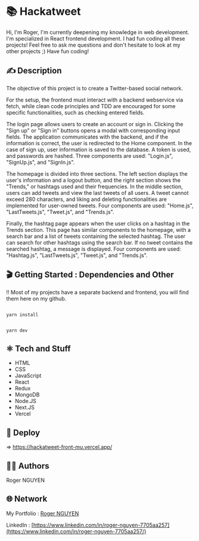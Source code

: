 # 📚 Hackatweet

Hi,
I'm Roger, I'm currently deepening my knowledge in web development. I'm specialized in React frontend development.
I had fun coding all these projects!
Feel free to ask me questions and don't hesitate to look at my other projects ;)
Have fun coding!

## ✍️ Description

The objective of this project is to create a Twitter-based social network.

For the setup, the frontend must interact with a backend webservice via fetch, while clean code principles and TDD are encouraged for some specific functionalities, such as checking entered fields.

The login page allows users to create an account or sign in. Clicking the "Sign up" or "Sign in" buttons opens a modal with corresponding input fields. The application communicates with the backend, and if the information is correct, the user is redirected to the Home component. In the case of sign up, user information is saved to the database. A token is used, and passwords are hashed. Three components are used: "Login.js", "SignUp.js", and "SignIn.js".

The homepage is divided into three sections. The left section displays the user's information and a logout button, and the right section shows the "Trends," or hashtags used and their frequencies. In the middle section, users can add tweets and view the last tweets of all users. A tweet cannot exceed 280 characters, and liking and deleting functionalities are implemented for user-owned tweets. Four components are used: "Home.js", "LastTweets.js", "Tweet.js", and "Trends.js".

Finally, the hashtag page appears when the user clicks on a hashtag in the Trends section. This page has similar components to the homepage, with a search bar and a list of tweets containing the selected hashtag. The user can search for other hashtags using the search bar. If no tweet contains the searched hashtag, a message is displayed. Four components are used: "Hashtag.js", "LastTweets.js", "Tweet.js", and "Trends.js".

## 🎬 Getting Started : Dependencies and Other

!! Most of my projects have a separate backend and frontend, you will find them here on my github.

```

yarn install

```

```

yarn dev

```

## ⚛️ Tech and Stuff

- HTML
- CSS
- JavaScript
- React
- Redux
- MongoDB
- Node.JS
- Next.JS
- Vercel

## 🚀 Deploy

⇒ https://hackatweet-front-mu.vercel.app/

## 🧑‍💻 Authors

Roger NGUYEN

## 🌐 Network

My Portfolio : [Roger NGUYEN](https://portfolio-roger.vercel.app/)

LinkedIn : [https://www.linkedin.com/in/roger-nguyen-7705aa257](https://www.linkedin.com/in/roger-nguyen-7705aa257/)
